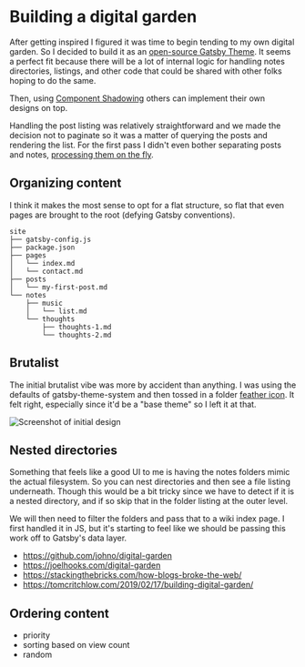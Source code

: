# Building a digital garden

After getting inspired I figured it was time to begin tending
to my own digital garden. So I decided to build it as an [open-source
Gatsby Theme](https://github.com/johno/digital-garden). It seems
a perfect fit because there will be a lot of internal logic
for handling notes directories, listings, and other code that
could be shared with other folks hoping to do the same.

Then, using [Component Shadowing](https://www.gatsbyjs.org/blog/2019-03-11-gatsby-themes-roadmap/)
others can implement their own designs on top.

Handling the post listing was relatively straightforward and we
made the decision not to paginate so it was a matter of querying
the posts and rendering the list. For the first pass I didn't
even bother separating posts and notes, [processing them on the
fly](https://github.com/johno/digital-garden/blob/a2ce259f93aa06ae21f96f7384e89ae1785277c2/packages/gatsby-theme-digital-garden/gatsby-node.js#L23-L94).

## Organizing content

I think it makes the most sense to opt for a flat structure, so flat
that even pages are brought to the root (defying Gatsby conventions).

```
site
├── gatsby-config.js
├── package.json
├── pages
│   └── index.md
│   └── contact.md
├── posts
│   └── my-first-post.md
└── notes
    ├── music
    │   └── list.md
    └── thoughts
        ├── thoughts-1.md
        └── thoughts-2.md
```

## Brutalist

The initial brutalist vibe was more by accident than anything. I was
using the defaults of gatsby-theme-system and then tossed in a folder
[feather icon](https://feathericons.com/). It felt right, especially
since it'd be a "base theme" so I left it at that.

![Screenshot of initial design](https://c8r.imgix.net/cc46e52f52b662cdefc33195/Screen%20Shot%202019-03-14%20at%2010.57.03%20AM.png)

## Nested directories

Something that feels like a good UI to me is having the notes folders
mimic the actual filesystem. So you can nest directories and then see
a file listing underneath. Though this would be a bit tricky since we
have to detect if it is a nested directory, and if so skip that in the
folder listing at the outer level.

We will then need to filter the folders and pass that to a wiki index
page. I first handled it in JS, but it's starting to feel like we should
be passing this work off to Gatsby's data layer.

- https://github.com/johno/digital-garden
- https://joelhooks.com/digital-garden
- https://stackingthebricks.com/how-blogs-broke-the-web/
- https://tomcritchlow.com/2019/02/17/building-digital-garden/

## Ordering content

- priority
- sorting based on view count
- random
